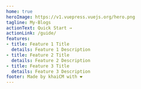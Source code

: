 ```yaml
---
home: true
heroImage: https://v1.vuepress.vuejs.org/hero.png
tagline: My-Blogs
actionText: Quick Start →
actionLink: /guide/
features:
- title: Feature 1 Title
  details: Feature 1 Description
- title: Feature 2 Title
  details: Feature 2 Description
- title: Feature 3 Title
  details: Feature 3 Description
footer: Made by khaiCM with ❤️
---
```

